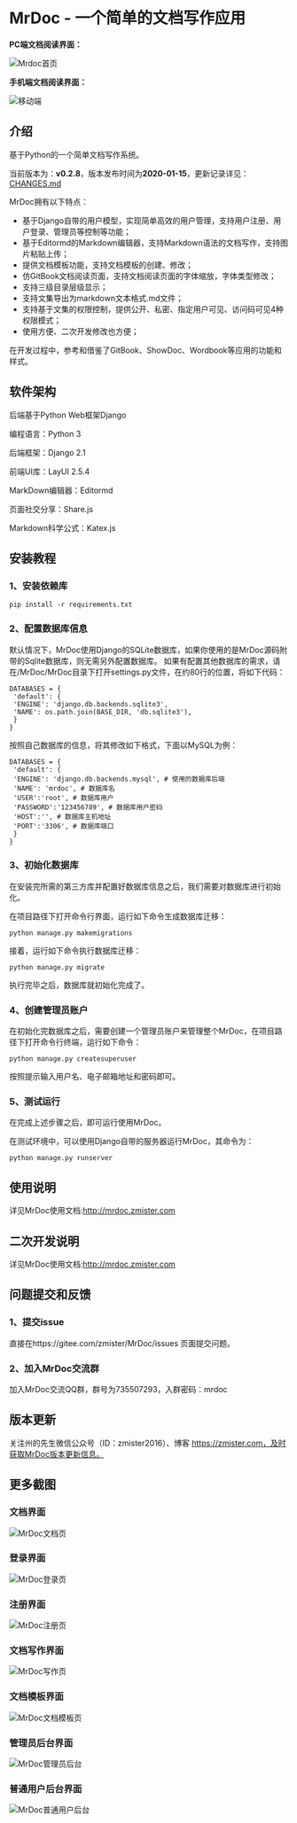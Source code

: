 # MrDoc - 一个简单的文档写作应用

**PC端文档阅读界面：**

![Mrdoc首页](./docs/mrdoc_2019080101.gif)

**手机端文档阅读界面：**

![移动端](./docs/mrdoc-2019-12-15_204807.jpg)

## 介绍
基于Python的一个简单文档写作系统。

当前版本为：**v0.2.8**，版本发布时间为**2020-01-15**，更新记录详见：[CHANGES.md](./CHANGES.md)


MrDoc拥有以下特点：

- 基于Django自带的用户模型，实现简单高效的用户管理，支持用户注册、用户登录、管理员等控制等功能；
- 基于Editormd的Markdown编辑器，支持Markdown语法的文档写作，支持图片粘贴上传；
- 提供文档模板功能，支持文档模板的创建、修改；
- 仿GitBook文档阅读页面，支持文档阅读页面的字体缩放，字体类型修改；
- 支持三级目录层级显示；
- 支持文集导出为markdown文本格式.md文件；
- 支持基于文集的权限控制，提供公开、私密、指定用户可见、访问码可见4种权限模式；
- 使用方便、二次开发修改也方便；

在开发过程中，参考和借鉴了GitBook、ShowDoc、Wordbook等应用的功能和样式。

## 软件架构

后端基于Python Web框架Django

编程语言：Python 3

后端框架：Django 2.1

前端UI库：LayUI 2.5.4

MarkDown编辑器：Editormd

页面社交分享：Share.js

Markdown科学公式：Katex.js

## 安装教程

### 1、安装依赖库
```
pip install -r requirements.txt
```

### 2、配置数据库信息
默认情况下，MrDoc使用Django的SQLite数据库，如果你使用的是MrDoc源码附带的Sqlite数据库，则无需另外配置数据库。
如果有配置其他数据库的需求，请在/MrDoc/MrDoc目录下打开settings.py文件，在约80行的位置，将如下代码：
```
DATABASES = {
 'default': {
 'ENGINE': 'django.db.backends.sqlite3',
 'NAME': os.path.join(BASE_DIR, 'db.sqlite3'),
 }
}
```
按照自己数据库的信息，将其修改如下格式，下面以MySQL为例：
```
DATABASES = {
 'default': {
 'ENGINE': 'django.db.backends.mysql', # 使用的数据库后端
 'NAME': 'mrdoc', # 数据库名
 'USER':'root', # 数据库用户
 'PASSWORD':'123456789', # 数据库用户密码
 'HOST':'', # 数据库主机地址
 'PORT':'3306', # 数据库端口
 }
}
```
### 3、初始化数据库
在安装完所需的第三方库并配置好数据库信息之后，我们需要对数据库进行初始化。

在项目路径下打开命令行界面，运行如下命令生成数据库迁移：
```
python manage.py makemigrations
```
接着，运行如下命令执行数据库迁移：
```
python manage.py migrate
```
执行完毕之后，数据库就初始化完成了。

### 4、创建管理员账户
在初始化完数据库之后，需要创建一个管理员账户来管理整个MrDoc，在项目路径下打开命令行终端，运行如下命令：
```
python manage.py createsuperuser
```
按照提示输入用户名、电子邮箱地址和密码即可。
### 5、测试运行
在完成上述步骤之后，即可运行使用MrDoc。

在测试环境中，可以使用Django自带的服务器运行MrDoc，其命令为：
```
python manage.py runserver
```

## 使用说明

详见MrDoc使用文档:http://mrdoc.zmister.com

## 二次开发说明

详见MrDoc使用文档:http://mrdoc.zmister.com

## 问题提交和反馈

### 1、提交issue

直接在https://gitee.com/zmister/MrDoc/issues 页面提交问题。

### 2、加入MrDoc交流群

加入MrDoc交流QQ群，群号为735507293，入群密码：mrdoc


## 版本更新

关注州的先生微信公众号（ID：zmister2016）、博客 https://zmister.com，及时获取MrDoc版本更新信息。

## 更多截图

### 文档界面
![MrDoc文档页](./docs/mrdoc_docdetail.png)

### 登录界面
![MrDoc登录页](./docs/mrdoc_login.png)

### 注册界面
![MrDoc注册页](./docs/mrdoc_register.png)

### 文档写作界面
![MrDoc写作页](./docs/mrdoc_write.png)

### 文档模板界面
![MrDoc文档模板页](./docs/mrdoc_doctemp.png)

### 管理员后台界面
![MrDoc管理员后台](./docs/mrdoc_admin.png)

### 普通用户后台界面
![MrDoc普通用户后台](./docs/mrdoc_user.png)